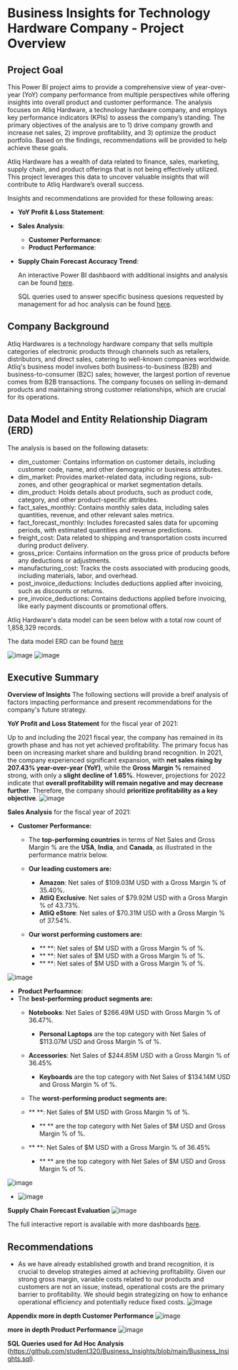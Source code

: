 # Business Insights for Technology Hardware Company - Project Overview

## Project Goal
This Power BI project aims to provide a comprehensive view of year-over-year (YoY) company performance from multiple perspectives while offering insights into overall product and customer performance. The analysis focuses on Atliq Hardware, a technology hardware company, and employs key performance indicators (KPIs) to assess the company’s standing. The primary objectives of the analysis are to 1) drive company growth and increase net sales, 2) improve profitability, and 3) optimize the product portfolio. Based on the findings, recommendations will be provided to help achieve these goals.

Atliq Hardware has a wealth of data related to finance, sales, marketing, supply chain, and product offerings that is not being effectively utilized. This project leverages this data to uncover valuable insights that will contribute to Atliq Hardware’s overall success.

Insights and recommendations are provided for these following areas:
- **YoY Profit & Loss Statement**:
- **Sales Analysis**:
  - **Customer Performance**:
  - **Product Performance**:
- **Supply Chain Forecast Accuracy Trend**:

  An interactive Power BI dashbaord with additional insights and analysis can be found [here](https://app.powerbi.com/view?r=eyJrIjoiZTUyYWY3MjUtNzI5Ny00MmY0LThlN2YtNDgxYTljOWIwZDg4IiwidCI6ImM2ZTU0OWIzLTVmNDUtNDAzMi1hYWU5LWQ0MjQ0ZGM1YjJjNCJ9).
  
  SQL queries used to answer specific business quesions requested by management for ad hoc analysis can be found [here](https://github.com/student320/Business_Insights/blob/main/Business_Insights.sql).



## Company Background
Atliq Hardwares is a technology hardware company that sells multiple categories of electronic products through channels such as retailers, distributors, and direct sales, catering to well-known companies worldwide. Atliq's business model involves both business-to-business (B2B) and business-to-consumer (B2C) sales; however, the largest portion of revenue comes from B2B transactions. The company focuses on selling in-demand products and maintaining strong customer relationships, which are crucial for its operations.

## Data Model and Entity Relationship Diagram (ERD)
The analysis is based on the following datasets:

- dim_customer: Contains information on customer details, including customer code, name, and other demographic or business attributes.
- dim_market: Provides market-related data, including regions, sub-zones, and other geographical or market segmentation details.
- dim_product: Holds details about products, such as product code, category, and other product-specific attributes.
- fact_sales_monthly: Contains monthly sales data, including sales quantities, revenue, and other relevant sales metrics.
- fact_forecast_monthly: Includes forecasted sales data for upcoming periods, with estimated quantities and revenue predictions.
- freight_cost: Data related to shipping and transportation costs incurred during product delivery.
- gross_price: Contains information on the gross price of products before any deductions or adjustments.
- manufacturing_cost: Tracks the costs associated with producing goods, including materials, labor, and overhead.
- post_invoice_deductions: Includes deductions applied after invoicing, such as discounts or returns.
- pre_invoice_deductions: Contains deductions applied before invoicing, like early payment discounts or promotional offers.

Atliq Hardware's data model can be seen below with a total row count of 1,858,329 records.  

The data model ERD can be found [here](https://lucid.app/lucidchart/5b5eb739-3350-4fd0-a3fe-c15e840668a5/view)


![image](https://github.com/user-attachments/assets/101500fb-b627-45b7-9a58-24bab7d953b7)
![image](https://github.com/user-attachments/assets/29f7704c-28eb-4ea5-aedf-df519e6a38e9)


## Executive Summary

**Overview of Insights**
The following sections will provide a breif analysis of factors impacting performance and present recommendations for the company's future strategy.  

**YoY Profit and Loss Statement** for the fiscal year of 2021:  

Up to and including the 2021 fiscal year, the company has remained in its growth phase and has not yet achieved profitability. The primary focus has been on increasing market share and building brand recognition. In 2021, the company experienced significant expansion, with **net sales rising by 207.43% year-over-year (YoY)**, while the **Gross Margin %** remained strong, with only a **slight decline of 1.65%**. However, projections for 2022 indicate that **overall profitability will remain negative and may decrease further**. Therefore, the company should **prioritize profitability as a key objective**.
![image](https://github.com/user-attachments/assets/b01e9230-6eb1-480f-9dda-cc6dcc5a15cf)  

**Sales Analysis** for the fiscal year of 2021:
  - **Customer Performance:**
    - The **top-performing countries** in terms of Net Sales and Gross Margin % are the **USA**, **India**, and **Canada**, as illustrated in the performance matrix below.  
    
    - **Our leading customers are:**
      - **Amazon**: Net sales of $109.03M USD with a Gross Margin % of 35.40%.
      - **AtliQ Exclusive**: Net sales of $79.92M USD with a Gross Margin % of 43.73%.
      - **AtliQ eStore**: Net sales of $70.31M USD with a Gross Margin % of 37.54%.
     
    - **Our worst performing customers are:**
      - ** **: Net sales of $M USD with a Gross Margin % of %.
      - ** **: Net sales of $M USD with a Gross Margin % of %.
      - ** **: Net sales of $M USD with a Gross Margin % of %.
   
  ![image](https://github.com/user-attachments/assets/ea569cba-bf2f-4324-9565-f4c30ff4ff14)

 - **Product Perfoamnce:**
  - The **best-performing product segments are:**
    - **Notebooks**: Net Sales of $266.49M USD with Gross Margin % of 36.47%.
      - **Personal Laptops** are the top category with Net Sales of $113.07M USD and Gross Margin % of %. 
    - **Accessories**: Net Sales of $244.85M USD with a Gross Margin % of 36.45%
      - **Keyboards** are the top category with Net Sales of $134.14M USD  and Gross Margin % of %.
     
    - The **worst-performing product segments are:**
    - ** **: Net Sales of $M USD with Gross Margin % of %.
      - ** ** are the top category with Net Sales of $M USD and Gross Margin % of %.
    - ** **: Net Sales of $M USD with a Gross Margin % of 36.45%
      - ** ** are the top category with Net Sales of $M USD and Gross Margin % of %.
   
  ![image](https://github.com/user-attachments/assets/395cf3f8-e556-40c0-899b-6a53e1b69969)


- ![image](https://github.com/user-attachments/assets/b2bd8174-4f9d-4777-9668-e964ecf54fe3)





**Supply Chain Forecast Evaluation**
![image](https://github.com/user-attachments/assets/80cac246-5a75-4884-b376-9e5ea492592d)


The full interactive report is available with more dashboards [here](https://app.powerbi.com/view?r=eyJrIjoiZTUyYWY3MjUtNzI5Ny00MmY0LThlN2YtNDgxYTljOWIwZDg4IiwidCI6ImM2ZTU0OWIzLTVmNDUtNDAzMi1hYWU5LWQ0MjQ0ZGM1YjJjNCJ9).

## Recommendations
- As we have already established growth and brand recognition, it is crucial to develop strategies aimed at achieving profitability. Given our strong gross margin, variable costs related to our products and customers are not an issue; instead, operational costs are the primary barrier to profitability. We should begin strategizing on how to enhance operational efficiency and potentially reduce fixed costs.
![image](https://github.com/user-attachments/assets/e15124d2-1f3e-42f7-992b-563d9f5f8639)



**Appendix**
**more in depth Customer Performance**
![image](https://github.com/user-attachments/assets/d3637dc7-a7f7-41d0-b213-b1978c7785b0)

**more in depth Product Performance**
![image](https://github.com/user-attachments/assets/ae174505-8f60-4fdd-88a3-fd5f04e834e1)

**SQL Queries used for Ad Hoc Analysis**
(https://github.com/student320/Business_Insights/blob/main/Business_Insights.sql).


